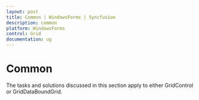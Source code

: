 ```yaml
---
layout: post
title: Common | WindowsForms | Syncfusion
description: common
platform: WindowsForms
control: Grid
documentation: ug
---
```


# Common

The tasks and solutions discussed in this section apply to either GridControl or GridDataBoundGrid.

